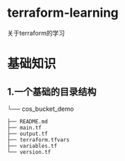 # terraform-learning
关于terraform的学习


# 基础知识
## 1.一个基础的目录结构


  
  └── cos_bucket_demo
  
    ├── README.md
    ├── main.tf
    ├── output.tf
    ├── terraform.tfvars
    ├── variables.tf
    └── version.tf
